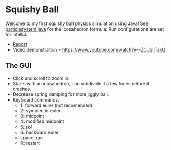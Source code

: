 # Squishy Ball

Welcome to my first squishy ball physics simulation using Java! See [particlesystem.java](src/comp559/particle/ParticleSystem.java) for the icosahedron formula. Run configurations are set for intelliJ.
* [Report](report.pdf)
* Video demonstration = https://www.youtube.com/watch?v=-ZCJqIITaxQ

## The GUI
* Click and scroll to zoom in.
* Starts with an icosahedron, can subdivide it a few times before it crashes.
* Decrease spring damping for more jiggly ball.
* Keyboard commands:
  * 1: forward euler (not recomended)
  * 2: symplectic euler
  * 3: midpoint
  * 4: modified midpoint
  * 5: rk4
  * 6: backward euler
  * space: run
  * R: restart
